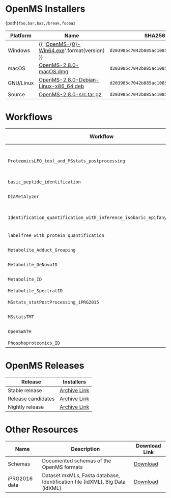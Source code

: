 # OpenMS Installers

{path}`foo,bar,baz,/break,foobaz`


| Platform | Name | SHA256 Hash |
|----------|------|-------------|
| Windows   | {{ '[OpenMS-{0}-Win64.exe](https://abibuilder.informatik.uni-tuebingen.de/archive/openms/OpenMSInstaller/release/{0}/OpenMS-{0}-Win64.exe)'.format(version) }} | `d203985c7042b885ac1085c30a2d9f36d7609b47`|
| macOS | [OpenMS-2.8.0-macOS.dmg](https://abibuilder.informatik.uni-tuebingen.de/archive/openms/OpenMSInstaller/release/2.8.0/OpenMS-2.8.0-macOS.dmg) | `d203985c7042b885ac1085c30a2d9f36d7609b47` |
| GNU/Linux | [OpenMS-2.8.0-Debian-Linux-x86_64.deb](https://abibuilder.informatik.uni-tuebingen.de/archive/openms/OpenMSInstaller/release/2.8.0/OpenMS-2.8.0-Debian-Linux-x86_64.deb) | `d203985c7042b885ac1085c30a2d9f36d7609b47` |
| Source | [OpenMS-2.8.0-src.tar.gz](https://abibuilder.informatik.uni-tuebingen.de/archive/openms/OpenMSInstaller/release/2.8.0/OpenMS-2.8.0-src.tar.gz) | `d203985c7042b885ac1085c30a2d9f36d7609b47` |


# Workflows

| Workflow | Description | Download Link |
|----------|-------------|---------------|
|`ProteomicsLFQ_tool_and_MSstats_postprocessing` | Label-free identification and quantification using the comet search engine, the ProteomicsLFQ tool and statistical down-stream processing using MSstats. Compared to the other proteomics LFQ workflows, it is less complex as it combines quantification and inference steps in a single ProtemicLFQ tool. | [Download](https://github.com/OpenMS/Tutorials/blob/master/Workflows/ProteomicsLFQ_tool_and_MSstats_postprocessing.knwf?raw=true) |
|`basic_peptide_identification` | Label-free identification using the omssa search engine. | [Download](https://github.com/OpenMS/Tutorials/blob/master/Workflows/basic_peptide_identification.knwf?raw=true) |
|`DIAMetAlyzer` | Metabolomics assay library construction with decoy generation from DDA data and targeted DIA analysis using OpenSWATH and pyprophet for statistical validation. | [Download](https://github.com/OpenMS/Tutorials/blob/master/Workflows/DIAMetAlyzer.knwf?raw=true) |
|`Identification_quantification_with_inference_isobaric_epifany_MSstatsTMT` | Identification and quantification for isobaric experiments using MSGFPlus as search engine, epifany for inference and MSstatsTMT for statistical down-stream analysis. | [Download](https://github.com/OpenMS/Tutorials/blob/master/Workflows/Identification_quantification_with_inference_isobaric_epifany_MSstatsTMT.knwf?raw=true) |
|`labelfree_with_protein_quantification` | Label-free with protein quantification steps implemented using individual OpenMS tools | [Download](https://github.com/OpenMS/Tutorials/blob/master/Workflows/labelfree_with_protein_quantification.knwf?raw=true) |
|`Metabolite_Adduct_Grouping` | Quantification and identification via accurate mass based on multiple adduct grouping steps (adducts, neutral losses). | [Download](https://github.com/OpenMS/Tutorials/blob/master/Workflows/Metabolite_Adduct_Grouping.knwf?raw=true) |
|`Metabolite_DeNovoID` | Quantification and identification via adduct grouping and de-novo identification using SIRIUS/CSI:FingerID. | [Download](https://github.com/OpenMS/Tutorials/blob/master/Workflows/Metabolite_DeNovoID.knwf?raw=true) |
|`Metabolite_ID` | Quantification and identification via accurate mass based with downstream processing and visualisation. | [Download](https://github.com/OpenMS/Tutorials/blob/master/Workflows/Metabolite_ID.knwf?raw=true) |
|`Metabolite_SpectralID` | Identification via spectral library search for small molecules. | [Download](https://github.com/OpenMS/Tutorials/blob/master/Workflows/Metabolite_SpectralID.knwf?raw=true) |
|`MSstats_statPostProcessing_iPRG2015` | Post processing workflow for using MSstats based on "Example_OneTool_ProteomicsLFQ_MSstats.knwf" | [Download](https://github.com/OpenMS/Tutorials/blob/master/Workflows/MSstats_statPostProcessing_iPRG2015.knwf?raw=true) |
|`MSstatsTMT` | Post processing workflow for using MSstatsTMT based on "Identification_quantification_with_inference_isobaric_epifany_MSstatsTMT". | [Download](https://github.com/OpenMS/Tutorials/blob/master/Workflows/MSstatsTMT.knwf?raw=true) |
|`OpenSWATH` | Targeted extraction and scoring of transitions in DIA data based on an (iRT) assay library. | [Download](https://github.com/OpenMS/Tutorials/blob/master/Workflows/OpenSWATH.knwf?raw=true) |
|`Phosphoproteomics_ID` | Identification of Phosphorilation sites. | [Download](https://github.com/OpenMS/Tutorials/blob/master/Workflows/Phosphoproteomics_ID.knwf?raw=true) |

# OpenMS Releases

| Release                                                |  Installers |
|--------------------------------------------------------|-------------|
| Stable release     | [Archive Link](https://abibuilder.informatik.uni-tuebingen.de/archive/openms/OpenMSInstaller/release/) |
| Release candidates | [Archive Link](https://abibuilder.informatik.uni-tuebingen.de/archive/openms/OpenMSInstaller/RC/) |
| Nightly release    | [Archive Link](https://abibuilder.informatik.uni-tuebingen.de/archive/openms/OpenMSInstaller/nightly/) |

# Other Resources

| Name | Description | Download Link |
|------|-------------|---------------|
| Schemas | Documented schemas of the OpenMS formats | [Download](https://github.com/OpenMS/OpenMS/tree/develop/share/OpenMS/SCHEMAS)|
| iPRG2016 data | Dataset mxMLs, Fasta database, Identification file (idXML), Big Data (idXML) | [Download](https://abibuilder.informatik.uni-tuebingen.de/archive/openms/Tutorials/Data/iPRG2016/) |
